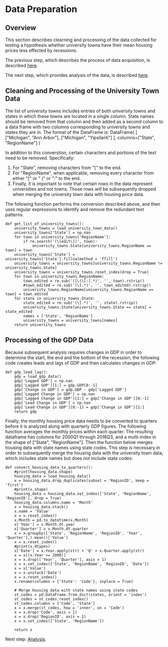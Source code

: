 # Data Preparation

## Overview
This section describes clearning and processing of the data collected for testing a hypothesis whether university towns have their mean housing prices less effected by recessions.  

The previous step, which describes the process of data acquisition, is described [here](https://eagronin.github.io/university-towns-acquire/).

The next step, which provides analysis of the data, is described [here](https://eagronin.github.io/university-towns-analyze/).

## Cleaning and Processing of the University Town Data
The list of university towns includes entries of both university towns and states in which these towns are located in a single column.  State names should be removed from that column and then added as a second column to a data frame with two columns corresponding to university towns and states they are in. The format of the DataFrame is: DataFrame( [ ["Michigan", "Ann Arbor"], ["Michigan", "Yipsilanti"] ], columns=["State", "RegionName"]  )

In addition to this converstion, certain characters and portions of the text need to be removed.  Specifically:

1. For "State", removing characters from "[" to the end.
2. For "RegionName", when applicable, removing every character from either "[" or " (" or ":" to the end.
3. Finally, it is important to note that certain rows in the data represent universities and not towns.  Those rows will be subsequently dropped when merging the university town data with housing price data. 

The following function performs the conversion described above, and then uses regular expressions to identify and remove the redundant text patterns.

```
def get_list_of_university_towns():
    university_towns = load_university_town_data()
    university_towns['State'] = np.nan
    for town in university_towns['RegionName']:
        if re.search('(\[edit\])', town): 
            university_towns.State[university_towns.RegionName == town] = town
    university_towns['State'] = university_towns['State'].fillna(method = 'ffill')
    university_towns = university_towns[university_towns.RegionName != university_towns.State]
    university_towns = university_towns.reset_index(drop = True)
    for town in university_towns.RegionName:
        town_edited = re.sub('([\(\[:].*)', '', town).rstrip()
        #town_edited = re.sub('(\[.*)', '', town_edited).rstrip()
        university_towns.RegionName[university_towns.RegionName == town] = town_edited
    for state in university_towns.State:
        state_edited = re.sub('(\[.*)', '', state).rstrip()
        university_towns.State[university_towns.State == state] = state_edited
        names = ['State', 'RegionName']
        university_towns = university_towns[names]
    return university_towns
```

## Processing of the GDP Data
Because subsequent analysis requires changes in GDP in order to determine the start, the end and the bottom of the recession, the following code creates leads and lags of GDP and then calculates changes in GDP:

```
def gdp_lead_lag():
    gdp = load_gdp_data()
    gdp['Lagged GDP'] = np.nan
    gdp['Lagged GDP'][1:] = gdp.GDP[0:-1]
    gdp['Change in GDP'] = gdp.GDP - gdp['Lagged GDP']
    gdp['Lagged Change in GDP'] = np.nan
    gdp['Lagged Change in GDP'][1:] = gdp['Change in GDP'][0:-1]
    gdp['Lead Change in GDP'] = np.nan
    gdp['Lead Change in GDP'][0:-1] = gdp['Change in GDP'][1:]
    return gdp
```

Finally, the monthly housing price data needs to be converted to quarters before it is analyzed along with quarterly GDP figures.  The following function averages the monthly prices within each quarter.  The resulting dataframe has columns for 2000Q1 through 2016Q3, and a multi-index in the shape of ["State", "RegionName"].  Then the function below merges housing data with state names using state codes.  This step is necessary in order to subsequently merge the housing data with the university town data, which includes state names but does not include state codes:

```
def convert_housing_data_to_quarters():
    #print(housing_data.shape)
    housing_data = load_housing_data()
    x = housing_data.drop_duplicates(subset = 'RegionID', keep = 'first')
    #print(x.shape)    
    housing_data = housing_data.set_index(['State', 'RegionName', 'RegionID'], drop = True) 
    housing_data.columns.name = 'Month'
    x = housing_data.stack()
    x.name = 'Value'
    x = x.reset_index()
    x.Month = pd.to_datetime(x.Month)
    x['Year'] = x.Month.dt.year
    x['Quarter'] = x.Month.dt.quarter
    x = x.groupby(['State', 'RegionName', 'RegionID', 'Year', 'Quarter'],).mean()['Value']
    x = x.reset_index()
    #print(x.dtypes)
    x['Date'] = x.Year.apply(str) + 'Q' + x.Quarter.apply(str)
    x = x[(x.Year >= 2000)]
    x = x.drop(['Year', 'Quarter'], axis = 1)
    x = x.set_index(['State', 'RegionName', 'RegionID', 'Date'])
    x = x['Value']
    x = x.unstack('Date')
    x = x.reset_index()
    x.rename(columns = {'State': 'Code'}, inplace = True)

    # Merge housing data with state names using state codes
    st_codes = pd.DataFrame.from_dict(states, orient = 'index')
    st_codes = st_codes.reset_index()
    st_codes.columns = ['Code', 'State']
    x = x.merge(st_codes, how = 'inner', on = 'Code')
    x = x.drop('Code', axis = 1)
    x = x.drop('RegionID', axis = 1)
    x = x.set_index(['State', 'RegionName'])

    return x
```

Next step:  [Analysis](https://eagronin.github.io/university-towns-analyze/).
